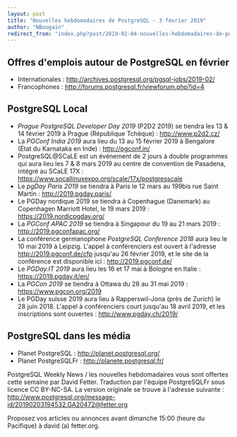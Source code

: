 ```yaml
---
layout: post
title: "Nouvelles hebdomadaires de PostgreSQL - 3 février 2019"
author: "NBougain"
redirect_from: "index.php?post/2019-02-04-nouvelles-hebdomadaires-de-postgresql-3-fevrier-2019 "
---
```




<h2>Offres d'emplois autour de PostgreSQL en f&eacute;vrier</h2>

<ul>

<li>Internationales : <a target="_blank" href="http://archives.postgresql.org/pgsql-jobs/2019-02/">http://archives.postgresql.org/pgsql-jobs/2019-02/</a></li>

<li>Francophones : <a target="_blank" href="http://forums.postgresql.fr/viewforum.php?id=4">http://forums.postgresql.fr/viewforum.php?id=4</a></li>

</ul>

<h2>PostgreSQL Local</h2>

<ul>

<li><em>Prague PostgreSQL Developer Day 2019</em> (P2D2 2019) se tiendra les 13 & 14 f&eacute;vrier 2019 &agrave; Prague (R&eacute;publique Tch&egrave;que)&nbsp;: <a target="_blank" href="http://www.p2d2.cz/">http://www.p2d2.cz/</a></li>

<li>La <em>PGConf India 2019</em> aura lieu du 13 au 15 f&eacute;vrier 2019 &agrave; Bengalore (&Eacute;tat du Karnataka en Inde)&nbsp;: <a target="_blank" href="http://pgconf.in/">http://pgconf.in/</a></li>

<li>PostgreSQL@SCaLE est un &eacute;v&eacute;nement de 2 jours &agrave; double programmes qui aura lieu les 7 & 8 mars 2019 au centre de convention de Pasadena, int&eacute;gr&eacute; au SCaLE 17X&nbsp;: <a target="_blank" href="https://www.socallinuxexpo.org/scale/17x/postgresscale">https://www.socallinuxexpo.org/scale/17x/postgresscale</a></li>

<li>Le <em>pgDay Paris 2019</em> se tiendra &agrave; Paris le 12 mars au 199bis rue Saint Martin&nbsp;: <a target="_blank" href="http://2019.pgday.paris/">http://2019.pgday.paris/</a></li>

<li>Le PGDay nordique 2019 se tiendra &agrave; Copenhague (Danemark) au Copenhagen Marriott Hotel, le 19 mars 2019&nbsp;: <a target="_blank" href="https://2019.nordicpgday.org/">https://2019.nordicpgday.org/</a></li>

<li>La <em>PGConf APAC 2019</em> se tiendra &agrave; Singapour du 19 au 21 mars 2019&nbsp;: <a target="_blank" href="http://2019.pgconfapac.org/">http://2019.pgconfapac.org/</a></li>

<li>La conf&eacute;rence germanophone <em>PostgreSQL Conference 2018</em> aura lieu le 10 mai 2019 &agrave; Leipzig. L'appel &agrave; conf&eacute;renciers est ouvert &agrave; l'adresse <a target="_blank" href="http://2019.pgconf.de/cfp">http://2019.pgconf.de/cfp</a> jusqu'au 26 f&eacute;vrier 2019, et le site de la conf&eacute;rence est disponible ici&nbsp;: <a target="_blank" href="http://2019.pgconf.de/">http://2019.pgconf.de/</a></li>

<li>Le <em>PGDay.IT 2019</em> aura lieu les 16 et 17 mai &agrave; Bologne en Italie&nbsp;: <a target="_blank" href="https://2019.pgday.it/en/">https://2019.pgday.it/en/</a></li>

<li>La <em>PGCon 2019</em> se tiendra &agrave; Ottawa du 28 au 31 mai 2019&nbsp;: <a target="_blank" href="https://www.pgcon.org/2019">https://www.pgcon.org/2019</a></li>

<li>Le PGDay suisse 2019 aura lieu &agrave; Rapperswil-Jona (pr&egrave;s de Zurich) le 28 juin 2018. L'appel &agrave; conf&eacute;renciers court jusqu'au 18 avril 2019, et les inscriptions sont ouvertes&nbsp;: <a target="_blank" href="http://www.pgday.ch/2019/">http://www.pgday.ch/2019/</a></li>

</ul>

<h2>PostgreSQL dans les m&eacute;dia</h2>

<ul>

<li>Planet PostgreSQL : <a target="_blank" href="http://planet.postgresql.org/">http://planet.postgresql.org/</a></li>

<li>Planet PostgreSQLFr : <a target="_blank" href="http://planete.postgresql.fr/">http://planete.postgresql.fr/</a></li>

</ul>

<p>PostgreSQL Weekly News / les nouvelles hebdomadaires vous sont offertes cette semaine par David Fetter. Traduction par l'&eacute;quipe PostgreSQLFr sous licence CC BY-NC-SA. La version originale se trouve &agrave; l'adresse suivante : <a target="_blank" href="http://www.postgresql.org/message-id/20190203194532.GA20472@fetter.org">http://www.postgresql.org/message-id/20190203194532.GA20472@fetter.org</a></p>

<p>Proposez vos articles ou annonces avant dimanche 15:00 (heure du Pacifique) &agrave; david (a) fetter.org.</p>